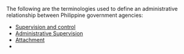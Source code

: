 The following are the terminologies used to define an administrative relationship between Philippine government agencies:
- [Supervision and control](./Supervision%20and%20control.md)
- [Administrative Supervision](./Administrative%20Supervision.md)
- [Attachment](Attachment.md)
- 
